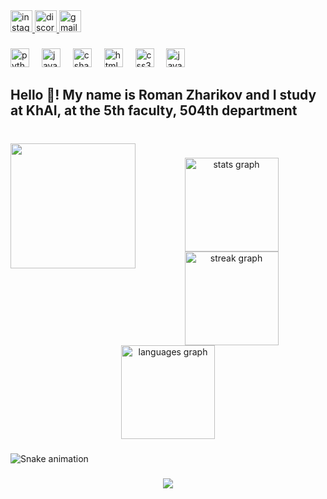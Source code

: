<div align="left">
  <a href="https://www.instagram.com/zong1452/" target="_blank">
    <img src="https://img.shields.io/static/v1?message=Instagram&logo=instagram&label=ZONG&color=E4405F&logoColor=white&labelColor=&style=for-the-badge" height="35" alt="instagram logo"  />
  </a>
  <a href="https://discordapp.com/users/469192088525733903/" target="_blank">
    <img src="https://img.shields.io/static/v1?message=Discord&logo=discord&label=ZONG&color=7289DA&logoColor=white&labelColor=&style=for-the-badge" height="35" alt="discord logo"  />
  </a>
  <a href="r.o.zharikov@student.khai.edu" target="_blank">
    <img src="https://img.shields.io/static/v1?message=Gmail&logo=gmail&label=Roman Zharikov&color=D14836&logoColor=white&labelColor=&style=for-the-badge" height="35" alt="gmail logo"  />
  </a>
</div>

###

<div align="left">
  <img src="https://cdn.jsdelivr.net/gh/devicons/devicon/icons/python/python-original.svg" height="30" alt="python logo"  />
  <img width="12" />
  <img src="https://cdn.jsdelivr.net/gh/devicons/devicon/icons/java/java-original.svg" height="30" alt="java logo"  />
  <img width="12" />
  <img src="https://cdn.jsdelivr.net/gh/devicons/devicon/icons/csharp/csharp-original.svg" height="30" alt="csharp logo"  />
  <img width="12" />
  <img src="https://cdn.jsdelivr.net/gh/devicons/devicon/icons/html5/html5-original.svg" height="30" alt="html5 logo"  />
  <img width="12" />
  <img src="https://cdn.jsdelivr.net/gh/devicons/devicon/icons/css3/css3-original.svg" height="30" alt="css3 logo"  />
  <img width="12" />
  <img src="https://cdn.jsdelivr.net/gh/devicons/devicon/icons/javascript/javascript-original.svg" height="30" alt="javascript logo"  />
</div>

###

<h2 align="left">Hello 👋! My name is Roman Zharikov and I study at KhAI, at the 5th faculty, 504th department</h2>

###

<br clear="both">

<img align="left" height="200" src="https://avatars.githubusercontent.com/u/90527117?s=400&u=27acab955eaa644d3429dcb972ed37d5af672357&v=4"  />

###

<div align="center">
  <img src="https://github-readme-stats.vercel.app/api?username=RomamZharikov&hide_title=false&hide_rank=true&show_icons=true&include_all_commits=true&count_private=true&disable_animations=false&theme=dark&locale=en&hide_border=true" height="150" alt="stats graph"  />
  <img src="https://streak-stats.demolab.com?user=RomamZharikov&locale=en&mode=daily&theme=dark&hide_border=false&border_radius=1" height="150" alt="streak graph"  />
  <img src="https://github-readme-stats.vercel.app/api/top-langs?username=RomamZharikov&locale=en&hide_title=false&layout=compact&card_width=320&langs_count=5&theme=dark&hide_border=false" height="150" alt="languages graph"  />
</div>

###

<img src="https://raw.githubusercontent.com/RomamZharikov/RomamZharikov/output/snake.svg" alt="Snake animation" />

###

<div align="center">
  <img src="https://profile-counter.glitch.me/RomamZharikov/count.svg?"  />
</div>

###